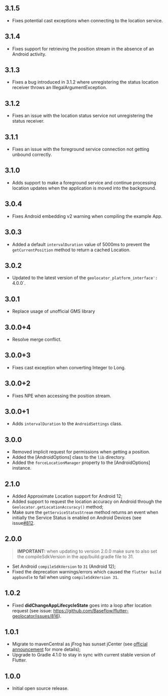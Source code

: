 ## 3.1.5

- Fixes potential cast exceptions when connecting to the location service.

## 3.1.4

- Fixes support for retrieving the position stream in the absence of an Android activity.

## 3.1.3

- Fixes a bug introduced in 3.1.2 where unregistering the status location receiver throws an IllegalArgumentException.

## 3.1.2

- Fixes an issue with the location status service not unregistering the status receiver.

## 3.1.1

- Fixes an issue with the foreground service connection not getting unbound correctly.

## 3.1.0

- Adds support to make a foreground service and continue processing location updates when the application is moved into the background.

## 3.0.4

- Fixes Android embedding v2 warning when compiling the example App.

## 3.0.3

- Added a default `intervalDuration` value of 5000ms to prevent the `getCurrentPosition` method to return a cached Location.

## 3.0.2

- Updated to the latest version of the `geolocator_platform_interface': `4.0.0`.

## 3.0.1

- Replace usage of unofficial GMS library

## 3.0.0+4

- Resolve merge conflict.

## 3.0.0+3

- Fixes cast exception when converting Integer to Long.

## 3.0.0+2

- Fixes NPE when accessing the position stream.

## 3.0.0+1

- Adds `intervalDuration` to the `AndroidSettings` class.

## 3.0.0

- Removed implicit request for permissions when getting a position.
- Added the [AndroidOptions] class to the `lib` directory.
- Added the `forceLocationManager` property to the [AndroidOptions] instance.

## 2.1.0

- Added Approximate Location support for Android 12;
- Added support to request the location accuracy on Android through the `Geolocator.getLocationAccuracy()` method;
- Make sure the `getServiceStatusStream` method returns an event when initially the Service Status is enabled on Android Devices (see issue[#812](https://github.com/Baseflow/flutter-geolocator/issues/812).

## 2.0.0

> **IMPORTANT:** when updating to version 2.0.0 make sure to also set the compileSdkVersion in the app/build.gradle file to 31.

- Set Android `compileSdkVersion` to `31` (Android 12);
- Fixed the deprecation warnings/errors which caused the `flutter build appbundle` to fail when using `compileSdkVersion 31`.

## 1.0.2

- Fixed **didChangeAppLifecycleState** goes into a loop after location request (see issue: https://github.com/Baseflow/flutter-geolocator/issues/816).

## 1.0.1

- Migrate to mavenCentral as jFrog has sunset jCenter (see [official announcement](https://jfrog.com/blog/into-the-sunset-bintray-jcenter-gocenter-and-chartcenter) for more details);
- Upgrade to Gradle 4.1.0 to stay in sync with current stable version of Flutter.

## 1.0.0

- Initial open source release.
